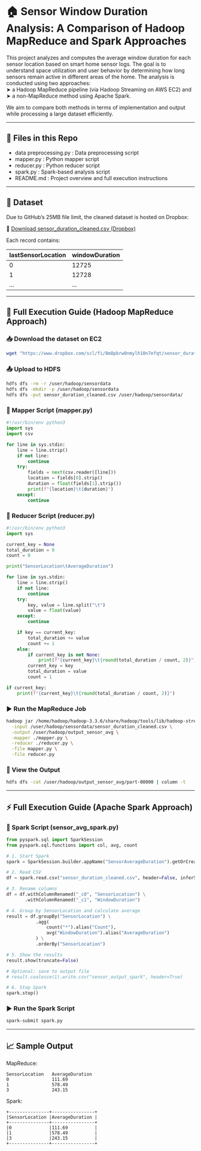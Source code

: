 # 🏠 Sensor Window Duration Analysis: A Comparison of Hadoop MapReduce and Spark Approaches

This project analyzes and computes the average window duration for each sensor location based on smart home sensor logs. The goal is to understand space utilization and user behavior by determining how long sensors remain active in different areas of the home. The analysis is conducted using two approaches:  
➤ a Hadoop MapReduce pipeline (via Hadoop Streaming on AWS EC2) and  
➤ a non-MapReduce method using Apache Spark.

We aim to compare both methods in terms of implementation and output while processing a large dataset efficiently.

---

## 📂 Files in this Repo

- data preprocessing.py : Data preprocessing script
- mapper.py : Python mapper script  
- reducer.py : Python reducer script  
- spark.py : Spark-based analysis script  
- README.md : Project overview and full execution instructions

---

## 📁 Dataset

Due to GitHub’s 25MB file limit, the cleaned dataset is hosted on Dropbox:

📎 [Download sensor_duration_cleaned.csv (Dropbox)](https://www.dropbox.com/scl/fi/8m8pbrw0nmylh10n7efqt/sensor_duration_cleaned.csv?rlkey=ryxu0ia6we8imo97dycq5304i&st=54t4tyaj&dl=1)

Each record contains:

| lastSensorLocation | windowDuration |
|--------------------|----------------|
| 0                  | 12725          |
| 1                  | 12728          |
| ...                | ...            |

---

## 📘 Full Execution Guide (Hadoop MapReduce Approach)

### 📥 Download the dataset on EC2

```bash
wget "https://www.dropbox.com/scl/fi/8m8pbrw0nmylh10n7efqt/sensor_duration_cleaned.csv?rlkey=ryxu0ia6we8imo97dycq5304i&st=54t4tyaj&dl=1" -O sensor_duration_cleaned.csv
```

### 📤 Upload to HDFS

```bash
hdfs dfs -rm -r /user/hadoop/sensordata
hdfs dfs -mkdir -p /user/hadoop/sensordata
hdfs dfs -put sensor_duration_cleaned.csv /user/hadoop/sensordata/
```

### 🧾 Mapper Script (mapper.py)

```python
#!/usr/bin/env python3
import sys
import csv

for line in sys.stdin:
    line = line.strip()
    if not line:
        continue
    try:
        fields = next(csv.reader([line]))
        location = fields[0].strip()
        duration = float(fields[1].strip())
        print(f"{location}\t{duration}")
    except:
        continue
```

### 🧾 Reducer Script (reducer.py)

```python
#!/usr/bin/env python3
import sys

current_key = None
total_duration = 0
count = 0

print("SensorLocation\tAverageDuration")

for line in sys.stdin:
    line = line.strip()
    if not line:
        continue
    try:
        key, value = line.split("\t")
        value = float(value)
    except:
        continue

    if key == current_key:
        total_duration += value
        count += 1
    else:
        if current_key is not None:
            print(f"{current_key}\t{round(total_duration / count, 2)}")
        current_key = key
        total_duration = value
        count = 1

if current_key:
    print(f"{current_key}\t{round(total_duration / count, 2)}")
```

### ▶️ Run the MapReduce Job

```bash
hadoop jar /home/hadoop/hadoop-3.3.6/share/hadoop/tools/lib/hadoop-streaming-3.3.6.jar \
  -input /user/hadoop/sensordata/sensor_duration_cleaned.csv \
  -output /user/hadoop/output_sensor_avg \
  -mapper ./mapper.py \
  -reducer ./reducer.py \
  -file mapper.py \
  -file reducer.py
```

### 📄 View the Output

```bash
hdfs dfs -cat /user/hadoop/output_sensor_avg/part-00000 | column -t
```

---

## ⚡ Full Execution Guide (Apache Spark Approach)

### 📄 Spark Script (sensor_avg_spark.py)

```python
from pyspark.sql import SparkSession
from pyspark.sql.functions import col, avg, count

# 1. Start Spark
spark = SparkSession.builder.appName("SensorAverageDuration").getOrCreate()

# 2. Read CSV
df = spark.read.csv("sensor_duration_cleaned.csv", header=False, inferSchema=True)

# 3. Rename columns
df = df.withColumnRenamed("_c0", "SensorLocation") \
       .withColumnRenamed("_c1", "WindowDuration")

# 4. Group by SensorLocation and calculate average
result = df.groupBy("SensorLocation") \
           .agg(
               count("*").alias("Count"),
               avg("WindowDuration").alias("AverageDuration")
           ) \
           .orderBy("SensorLocation")

# 5. Show the results
result.show(truncate=False)

# Optional: save to output file
# result.coalesce(1).write.csv("sensor_output_spark", header=True)

# 6. Stop Spark
spark.stop()
```

### ▶️ Run the Spark Script

```bash
spark-submit spark.py
```

---

## 📈 Sample Output

MapReduce:

```
SensorLocation   AverageDuration
0                111.69
1                578.49
3                243.15
```

Spark:

```
+---------------+----------------+
|SensorLocation |AverageDuration |
+---------------+----------------+
|0              |111.69          |
|1              |578.49          |
|3              |243.15          |
+---------------+----------------+
```
